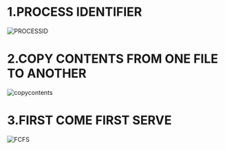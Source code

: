 # 1.PROCESS IDENTIFIER

![PROCESSID](https://user-images.githubusercontent.com/114140750/216478963-590f6519-504c-4aea-831e-0733b04718eb.png)

# 2.COPY CONTENTS FROM ONE FILE TO ANOTHER

![copycontents](https://user-images.githubusercontent.com/114140750/216479153-8ba04a15-0198-40ee-8e1b-9c7839061d1c.png)

# 3.FIRST COME FIRST SERVE

![FCFS](https://user-images.githubusercontent.com/114140750/216482956-c005f274-be2e-451d-b504-f5b9536adba8.png)

